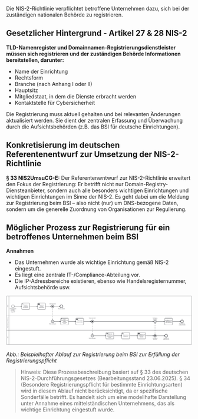 Die NIS-2-Richtlinie verpflichtet betroffene Unternehmen dazu, sich bei der zuständigen nationalen Behörde zu registrieren.

## Gesetzlicher Hintergrund - Artikel 27 & 28 NIS-2
**TLD-Namenregister und Domainnamen-Registrierungsdienstleister müssen sich registrieren und der zuständigen Behörde Informationen bereitstellen, darunter:**
- Name der Einrichtung
- Rechtsform
- Branche (nach Anhang I oder II)
- Hauptsitz
- Mitgliedstaat, in dem die Dienste erbracht werden
- Kontaktstelle für Cybersicherheit

Die Registrierung muss aktuell gehalten und bei relevanten Änderungen aktualisiert werden. Sie dient der zentralen Erfassung und Überwachung durch die Aufsichtsbehörden (z.B. das BSI für deutsche Einrichtungen).

## Konkretisierung im deutschen Referentenentwurf zur Umsetzung der NIS-2-Richtlinie 
**§ 33 NIS2UmsuCG-E:**
Der Referentenwntwurf zur NIS-2-Richtlinie erweitert den Fokus der Registrierung: Er betrifft nicht nur Domain-Registry-Diensteanbieter, sondern auch alle besonders wichtigen Einrichtungen und wichtigen Einrichtungen im Sinne der NIS-2. Es geht dabei um die Meldung zur Registrierung beim BSI – also nicht (nur) um DNS-bezogene Daten, sondern um die generelle Zuordnung von Organisationen zur Regulierung.

## Möglicher Prozess zur Registrierung für ein betroffenes Unternehmen beim BSI

**Annahmen**
- Das Unternehmen wurde als wichtige Einrichtung gemäß NIS-2 eingestuft.
- Es liegt eine zentrale IT-/Compliance-Abteilung vor.
- Die IP-Adressbereiche existieren, ebenso wie Handelsregisternummer, Aufsichtsbehörde usw.

![Prozessmodell zur Registrierung](media/Registrierung.png)

*Abb.: Beispielhafter Ablauf zur Registrierung beim BSI zur Erfüllung der Registrierungspflicht*

> Hinweis: Diese Prozessbeschreibung basiert auf § 33 des deutschen NIS-2-Durchführungsgesetzes (Bearbeitungsstand 23.06.2025). § 34 (Besondere Registrierungspflicht für bestimmte Einrichtungsarten) wird in diesem Ablauf nicht berücksichtigt, da er spezifische Sonderfälle betrifft. Es handelt sich um eine modellhafte Darstellung unter Annahme eines mittelständischen Unternehmens, das als wichtige Einrichtung eingestuft wurde.
